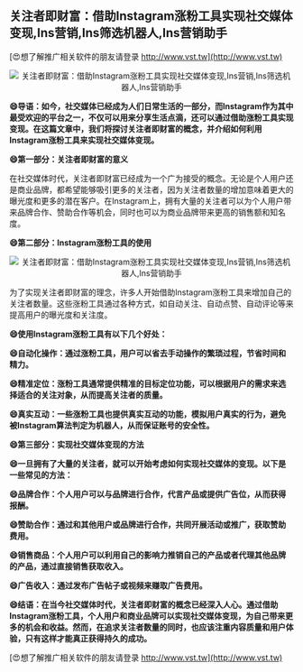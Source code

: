 ## **关注者即财富：借助Instagram涨粉工具实现社交媒体变现,Ins营销,Ins筛选机器人,Ins营销助手**

[😍想了解推广相关软件的朋友请登录 http://www.vst.tw](http://www.vst.tw)

 <center><img src="https://vst.tw/MP4/tuiguang/png/5.png" alt="关注者即财富：借助Instagram涨粉工具实现社交媒体变现,Ins营销,Ins筛选机器人,Ins营销助手"></center>

**😄导语：如今，社交媒体已经成为人们日常生活的一部分，而Instagram作为其中最受欢迎的平台之一，不仅可以用来分享生活点滴，还可以通过借助涨粉工具实现变现。在这篇文章中，我们将探讨关注者即财富的概念，并介绍如何利用Instagram涨粉工具来实现社交媒体变现。**

**😄第一部分：关注者即财富的意义**

在社交媒体时代，关注者即财富已经成为一个广为接受的概念。无论是个人用户还是商业品牌，都希望能够吸引更多的关注者，因为关注者数量的增加意味着更大的曝光度和更多的潜在客户。在Instagram上，拥有大量的关注者可以为个人用户带来品牌合作、赞助合作等机会，同时也可以为商业品牌带来更高的销售额和知名度。

**😄第二部分：Instagram涨粉工具的使用**

 <center><img src="https://vst.tw/MP4/tuiguang/png/2.png" alt="关注者即财富：借助Instagram涨粉工具实现社交媒体变现,Ins营销,Ins筛选机器人,Ins营销助手"></center>

为了实现关注者即财富的理念，许多人开始借助Instagram涨粉工具来增加自己的关注者数量。这些涨粉工具通过各种方式，如自动关注、自动点赞、自动评论等来提高用户的曝光度和关注度。

**😄使用Instagram涨粉工具有以下几个好处：**

**😄自动化操作：通过涨粉工具，用户可以省去手动操作的繁琐过程，节省时间和精力。**

**😄精准定位：涨粉工具通常提供精准的目标定位功能，可以根据用户的需求来选择适合的关注对象，从而提高关注者的质量。**

**😄真实互动：一些涨粉工具也提供真实互动的功能，模拟用户真实的行为，避免被Instagram算法判定为机器人，从而保证账号的安全性。**

**😄第三部分：实现社交媒体变现的方法**

**😄一旦拥有了大量的关注者，就可以开始考虑如何实现社交媒体的变现。以下是一些常见的方法：**

**😄品牌合作：个人用户可以与品牌进行合作，代言产品或提供广告位，从而获得报酬。**

**😄赞助合作：通过和其他用户或品牌进行合作，共同开展活动或推广，获取赞助费用。**

**😄销售商品：个人用户可以利用自己的影响力推销自己的产品或者代理其他品牌的产品，通过直接销售获取收入。**

**😄广告收入：通过发布广告帖子或视频来赚取广告费用。**

**😄结语：在当今社交媒体时代，关注者即财富的概念已经深入人心。通过借助Instagram涨粉工具，个人用户和商业品牌可以实现社交媒体变现，为自己带来更多的机会和收益。然而，在追求关注者数量的同时，也应该注重内容质量和用户体验，只有这样才能真正获得持久的成功。**

[😍想了解推广相关软件的朋友请登录 http://www.vst.tw](http://www.vst.tw)



